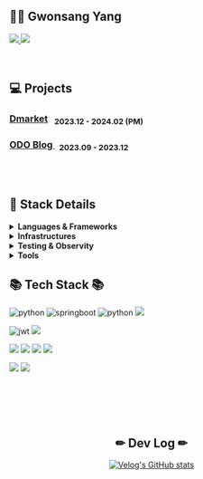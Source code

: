 ## 👋🏻 Gwonsang Yang 
<div align="left">
  <a href="https://www.linkedin.com/in/gwonsang-yang-b3743a250/">
        <img src="https://img.shields.io/badge/LinkedIn-0077B5?style=for-the-badge&logo=linkedin&logoColor=white"> 
    </a>     <a href="https://velog.io/@gwon477">
        <img src="https://img.shields.io/badge/Velog-20c997?style=for-the-badge&logo=Vimeo&logoColor=white"> 
    </a>
</div>
<br>
<br>

## 💻 Projects
<p>
<h3><a href="https://github.com/gwon477/Dmarket"> Dmarket</a> &nbsp; <sub> 2023.12 - 2024.02 (PM) </sub></h3>
<h3> <a href="https://github.com/gwon477/ODO-Blog-Service"> ODO Blog </a> &nbsp; <sub> 2023.09 - 2023.12 </sub> </h3>
</p>

<br>
<br>

## 📝 Stack Details </h2>
  
<details>
<summary> <strong>Languages & Frameworks</strong> </summary>
  
  |Subcategory|Details|Tag|
  |:------|:---|:-----|
  |Programming Languages|Java, Python|![](https://img.shields.io/badge/Java-007396?style=flat&logo=OpenJDK&logoColor=white"),![python](https://img.shields.io/badge/Python-3776AB?style=flat&logo=Python&logoColor=white")|
  |Web Frameworks|Spring Boot, Spring, NestJS||
  |Data Access|JPA, MyBatis, Prisma||
  |etc|JWT, Spring Batch||
  
</details>

<details>
<summary> <strong>Infrastructures</strong>  </summary>
  
  |Subcategory|Details|
  |:------|:---|
  |Cloud|AWS, KC|
  |Deploy|GitActions, Jenkins, Docker|
  |DataBase(RDB)|Mysql, MariaDB, Redis|
  |DataBase(Nosql)|MongoDB|
  
</details>
<details>
<summary> <strong>Testing & Observity</strong>  </summary>
  
  |Subcategory|Details|
  |:------|:---|
  |Testing|Junit5, JMeter|
  |Observity|Prometeus, Grafana|
  
</details>
<details>
<summary> <strong>Tools</strong>  </summary>
  
  |Subcategory|Details|
  |:------|:---|
  |Development|Intellij, VScode|
  |Collaboration|Notion, Jira, Figma, Slack, Canva|
  |Version Controll|Github|
  
</details>

<h2 align="left">📚 Tech Stack 📚</h3>
<div align="left">
  
  ![python](https://img.shields.io/badge/Python-3776AB?style=flat&logo=Python&logoColor=white")
  ![springboot](https://img.shields.io/badge/SpringBoot-6DB33F?style=for-the-badge&logo=Springboot&logoColor=white)
  ![python](https://img.shields.io/badge/Python-3776AB?style=for-the-badge&logo=python&logoColor=white)
  ![](https://img.shields.io/badge/JavaScript-F7DF1E?style=for-the-badge&logo=JavaScript&logoColor=white)
  
  ![jwt](https://img.shields.io/badge/json%20web%20tokens-323330?style=for-the-badge&logo=json-web-tokens&logoColor=pink)
  ![](https://img.shields.io/badge/Spring_Security-6DB33F?style=for-the-badge&logo=Spring-Security&logoColor=white)

  
  ![](https://img.shields.io/badge/MySQL-005C84?style=for-the-badge&logo=mysql&logoColor=white)
  ![](https://img.shields.io/badge/MariaDB-003545?style=for-the-badge&logo=mariadb&logoColor=white)
  ![](https://img.shields.io/badge/redis-%23DD0031.svg?&style=for-the-badge&logo=redis&logoColor=white)
  ![](https://img.shields.io/badge/Elastic_Search-005571?style=for-the-badge&logo=elasticsearch&logoColor=white)

  ![](https://img.shields.io/badge/IntelliJ_IDEA-000000.svg?style=for-the-badge&logo=intellij-idea&logoColor=white)
  ![](https://img.shields.io/badge/Visual_Studio_Code-0078D4?style=for-the-badge&logo=visual%20studio%20code&logoColor=white)

</div>

<br>
<br>
<br>
<br>


<h2 align="center">✏ Dev Log ✏</h3>
<div align="center">

  [![Velog's GitHub stats](https://velog-readme-stats.vercel.app/api?name=gwon477)](https://github.com/@gwon477/velog-readme-stats)

</div>

